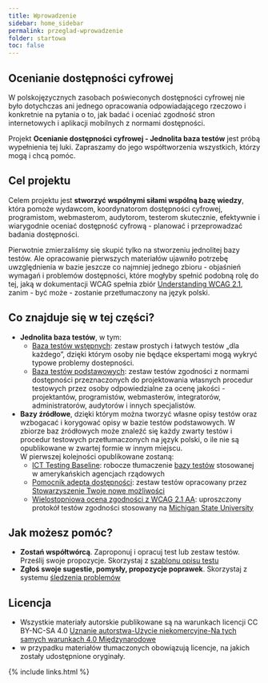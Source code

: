 ```yaml
---
title: Wprowadzenie
sidebar: home_sidebar
permalink: przeglad-wprowadzenie
folder: startowa
toc: false
---
```


## Ocenianie dostępności cyfrowej
W polskojęzycznych zasobach poświeconych dostępności cyfrowej nie było dotychczas ani jednego opracowania odpowiadającego rzeczowo i konkretnie na pytania o to, jak badać i oceniać zgodność stron internetowych i aplikacji mobilnych z normami dostępności.  

Projekt **Ocenianie dostępności cyfrowej - Jednolita baza testów** jest próbą wypełnienia tej luki. Zapraszamy do jego współtworzenia wszystkich, którzy mogą i&nbsp;chcą pomóc.

## Cel projektu
Celem projektu jest **stworzyć wspólnymi siłami wspólną bazę wiedzy**, która pomoże wydawcom, koordynatorom dostępności cyfrowej, programistom, webmasterom, audytorom, testerom skutecznie, efektywnie i wiarygodnie oceniać dostępność cyfrową - planować i przeprowadzać badania dostępności.

Pierwotnie zmierzaliśmy się skupić tylko na stworzeniu jednolitej bazy testów. Ale opracowanie pierwszych materiałów ujawniło potrzebę uwzględnienia w bazie jeszcze co najmniej jednego zbioru - objaśnień wymagań i problemów dostępności, które mogłyby spełnić podobną rolę do tej, jaką w dokumentacji WCAG spełnia zbiór [Understanding WCAG 2.1](https://www.w3.org/WAI/WCAG21/Understanding/), zanim - być może - zostanie przetłumaczony na język polski.  






## Co znajduje się w tej części?
- **Jednolita baza testów**, w tym:
  - [Baza testów wstępnych](00_P_wprowadzenie): zestaw prostych i łatwych testów „dla każdego”, dzięki którym osoby nie będące ekspertami mogą wykryć typowe problemy dostepności.
  - [Baza testów podstawowych](H0_00_wprowadzenie): zestaw testów zgodności z normami dostępności przeznaczonych do projektowania własnych procedur testowych przez osoby odpowiedzialne za ocenę jakości - projektantów, programistów, webmasterów, integratorów, administratorów, audytorów i innych specjalistów.
- **Bazy źródłowe**, dzięki którym można tworzyć własne opisy testów oraz wzbogacać i korygować opisy w bazie testów podstawowych. W zbiorze baz źródłowych może znaleźć się każdy zwarty testów i procedur testowych przetłumaczonych na język polski, o ile nie są opublikowane w zwartej formie w innym miejscu.   
  W pierwszej kolejności opublikowane zostaną:
  - [ICT Testing Baseline](ICT_00_wprowadzenie): robocze tłumaczenie [bazy testów](https://section508coordinators.github.io/ICTTestingBaseline/) stosowanej w amerykańskich agencjach rządowych
  - [Pomocnik adepta dostępności](1-0-0_wprowadzenie): zestaw testów opracowany przez [Stowarzyszenie Twoje nowe możliwości](http://www.tnm.org.pl/)
  - [Wielostopniowa ocena zgodności z WCAG 2.1 AA](MSU_00_wprowadzenie): uproszczony protokół testów zgodności stosowany na [Michigan State University](https://uarc.msu.edu/resources/tools)

## Jak możesz pomóc?
- **Zostań współtwórcą**. Zaproponuj i opracuj test lub zestaw testów. Prześlij swoje propozycje. Skorzystaj z [szablonu opisu testu](testy/szablon_opisu_testu.md)
- **Zgłoś swoje sugestie, pomysły, propozycje poprawek**. Skorzystaj z systemu [śledzenia problemów](https://github.com/lepszyweb/wcag-testy/issues)

## Licencja
- Wszystkie materiały autorskie publikowane są na warunkach licencji CC BY-NC-SA 4.0
[Uznanie autorstwa-Użycie niekomercyjne-Na tych samych warunkach 4.0 Międzynarodowe](https://creativecommons.org/licenses/by-nc-sa/4.0/deed.pl)
- w przypadku materiałów tłumaczonych obowiązują licencje, na jakich zostały udostępnione oryginały.


{% include links.html %}
